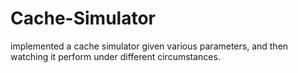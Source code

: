 # Cache-Simulator
implemented a cache simulator given various parameters, and then watching it perform under different circumstances. 
